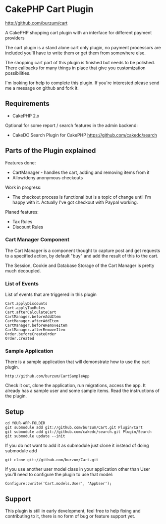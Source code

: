 # CakePHP Cart Plugin #

http://github.com/burzum/cart

A CakePHP shopping cart plugin with an interface for different payment providers

The cart plugin is a stand alone cart only plugin, no payment processors are included you'll have to write them or get them from somewhere else.

The shopping cart part of this plugin is finished but needs to be polished. There callbacks for many things in place that give you customization possibilities.

I'm looking for help to complete this plugin. If you're interested please send me a message on github and fork it.

## Requirements

 * CakePHP 2.x

Optional for some report / search features in the admin backend:

 * CakeDC Search Plugin for CakePHP https://github.com/cakedc/search

## Parts of the Plugin explained 

Features done:

 * CartManager - handles the cart, adding and removing items from it
 * Allow/deny anonymous checkouts

Work in progress:

 * The checkout process is functional but is a topic of change until I'm happy with it. Actually I've got checkout with Paypal working.

Planed features:

 * Tax Rules
 * Discount Rules

### Cart Manager Component

The Cart Manager is a component thought to capture post and get requests to a specified action, by default "buy" and add the result of this to the cart.

The Session, Cookie and Database Storage of the Cart Manager is pretty much decoupled.

### List of Events

List of events that are triggered in this plugin

	Cart.applyDiscounts
	Cart.applyTaxRules
	Cart.afterCalculateCart
	CartManager.beforeAddItem
	CartManager.afterAddItem
	CartManager.beforeRemoveItem
	CartManager.afterRemoveItem
	Order.beforeCreateOrder
	Order.created

### Sample Application

There is a sample application that will demonstrate how to use the cart plugin.

	http://github.com/burzum/CartSampleApp

Check it out, clone the application, run migrations, access the app. It already has a sample user and some sample items. Read the instructions of the plugin.

## Setup

	cd YOUR-APP-FOLDER
	git submodule add git://github.com/burzum/Cart.git Plugin/Cart
	git submodule add git://github.com/cakedc/search.git Plugin/Search
	git submodule update --init

If you do not want to add it as submodule just clone it instead of doing submodule add

	git clone git://github.com/burzum/Cart.git

If you use another user model class in your application other than User you'll need to configure the plugin to use that model:

	Configure::write('Cart.models.User', 'AppUser');

## Support

This plugin is still in early development, feel free to help fixing and contributing to it, there is no form of bug or feature support yet.